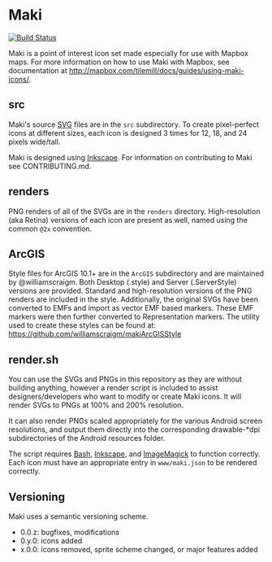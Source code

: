 # Maki

[![Build Status](https://travis-ci.org/mapbox/maki.png)](https://travis-ci.org/mapbox/maki)

Maki is a point of interest icon set made especially for use with Mapbox maps. For more information on how to use Maki with Mapbox, see documentation at http://mapbox.com/tilemill/docs/guides/using-maki-icons/.

## src

Maki's source [SVG][] files are in the `src` subdirectory. To create pixel-perfect icons at different sizes, each icon is designed 3 times for 12, 18, and 24 pixels wide/tall.

Maki is designed using [Inkscape][]. For information on contributing to Maki see CONTRIBUTING.md.

## renders

PNG renders of all of the SVGs are in the `renders` directory. High-resolution (aka Retina) versions of each icon are present as well, named using the common `@2x` convention.

## ArcGIS

Style files for ArcGIS 10.1+ are in the `ArcGIS` subdirectory and are maintained by @williamscraigm. Both Desktop (.style) and Server (.ServerStyle) versions are provided. Standard and high-resolution versions of the PNG renders are included in the style.  Additionally, the original SVGs have been converted to EMFs and import as vector EMF based markers. These EMF markers were then further converted to Representation markers. The utility used to create these styles can be found at: https://github.com/williamscraigm/makiArcGISStyle

## render.sh

You can use the SVGs and PNGs in this repository as they are without building anything, however a render script is included to assist designers/developers who want to modify or create Maki icons. It will render SVGs to PNGs at 100% and 200% resolution.

It can also render PNGs scaled appropriately for the various Android screen resolutions, and output them directly into the corresponding drawable-*dpi subdirectories of the Android resources folder.

The script requires [Bash][], [Inkscape][], and [ImageMagick][] to function correctly. Each icon must have an appropriate entry in `www/maki.json` to be rendered correctly.

[SVG]: http://en.wikipedia.org/wiki/Scalable_Vector_Graphics
[Inkscape]: http://inkscape.org
[Bash]: http://www.gnu.org/software/bash/bash.html
[ImageMagick]: http://www.imagemagick.org/

## Versioning

Maki uses a semantic versioning scheme.

* 0.0.z: bugfixes, modifications
* 0.y.0: icons added
* x.0.0: icons removed, sprite scheme changed, or major features added


